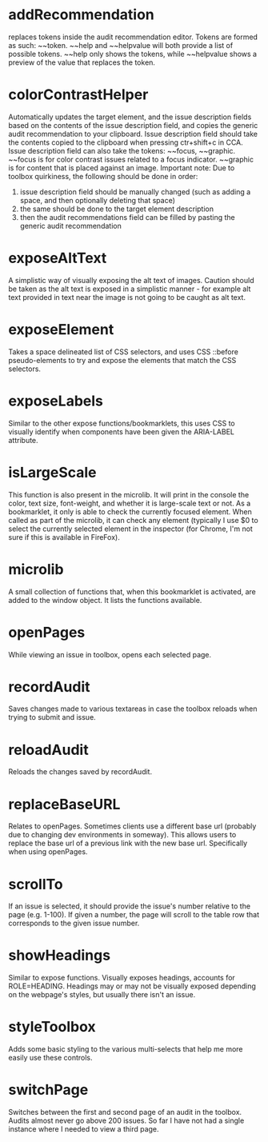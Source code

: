 # addRecommendation
replaces tokens inside the audit recommendation editor. Tokens are formed as such: ~~token. ~~help and ~~helpvalue will both provide a list of possible tokens. ~~help only shows the tokens, while ~~helpvalue shows a preview of the value that replaces the token.

# colorContrastHelper
Automatically updates the target element, and the issue description fields based on the contents of the issue description field, and copies the generic audit recommendation to your clipboard. Issue description field should take the contents copied to the clipboard when pressing ctr+shift+c in CCA. Issue description field can also take the tokens: ~~focus, ~~graphic. ~~focus is for color contrast issues related to a focus indicator. ~~graphic is for content that is placed against an image.
Important note: Due to toolbox quirkiness, the following should be done in order: 
1. issue description field should be manually changed (such as adding a space, and then optionally deleting that space)
2. the same should be done to the target element description
3. then the audit recommendations field can be filled by pasting the generic audit recommendation

# exposeAltText
A simplistic way of visually exposing the alt text of images. Caution should be taken as the alt text is exposed in a simplistic manner - for example alt text provided in text near the image is not going to be caught as alt text.

# exposeElement
Takes a space delineated list of CSS selectors, and uses CSS ::before pseudo-elements to try and expose the elements that match the CSS selectors.

# exposeLabels
Similar to the other expose functions/bookmarklets, this uses CSS to visually identify when components have been given the ARIA-LABEL attribute.

# isLargeScale
This function is also present in the microlib. It will print in the console the color, text size, font-weight, and whether it is large-scale text or not. As a bookmarklet, it only is able to check the currently focused element. When called as part of the microlib, it can check any element (typically I use $0 to select the currently selected element in the inspector (for Chrome, I'm not sure if this is available in FireFox).

# microlib
A small collection of functions that, when this bookmarklet is activated, are added to the window object. It lists the functions available. 

# openPages
While viewing an issue in toolbox, opens each selected page.

# recordAudit
Saves changes made to various textareas in case the toolbox reloads when trying to submit and issue. 

# reloadAudit
Reloads the changes saved by recordAudit.

# replaceBaseURL
Relates to openPages. Sometimes clients use a different base url (probably due to changing dev environments in someway). This allows users to replace the base url of a previous link with the new base url. Specifically when using openPages.

# scrollTo
If an issue is selected, it should provide the issue's number relative to the page (e.g. 1-100). If given a number, the page will scroll to the table row that corresponds to the given issue number.

# showHeadings
Similar to expose functions. Visually exposes headings, accounts for ROLE=HEADING. Headings may or may not be visually exposed depending on the webpage's styles, but usually there isn't an issue.

# styleToolbox
Adds some basic styling to the various multi-selects that help me more easily use these controls.

# switchPage
Switches between the first and second page of an audit in the toolbox. Audits almost never go above 200 issues. So far I have not had a single instance where I needed to view a third page.
